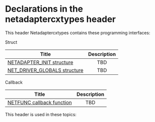 # Declarations in the netadaptercxtypes header
This header Netadaptercxtypes contains these programming interfaces:

Struct

| Title        | Description    |
| ------------- |:-------------:|
| [NETADAPTER_INIT structure](ns-netadaptercxtypes-netadapter-init.md) | TBD |
| [NET_DRIVER_GLOBALS structure](ns-netadaptercxtypes--net-driver-globals.md) | TBD |
Callback

| Title        | Description    |
| ------------- |:-------------:|
| [NETFUNC callback function](nc-netadaptercxtypes-netfunc.md) | TBD |

This header is used in these topics:

